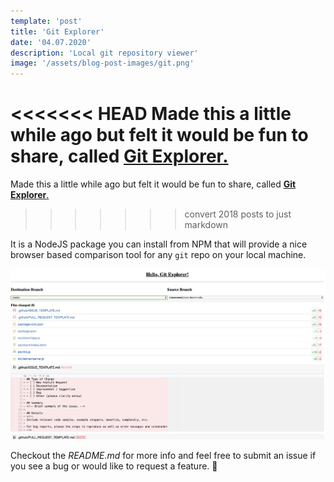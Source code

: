 ```yaml
---
template: 'post'
title: 'Git Explorer'
date: '04.07.2020'
description: 'Local git repository viewer'
image: '/assets/blog-post-images/git.png'
---
```


<<<<<<< HEAD
Made this a little while ago but felt it would be fun to share, called <a href="https://github.com/thescientist13/git-explorer" target="_blank" rel="noopener" onclick="getOutboundLink('https://github.com/thescientist13/git-explorer');"><b>Git Explorer</b>.</a>
=======
Made this a little while ago but felt it would be fun to share, called <a href="https://github.com/thescientist13/git-explorer" target="_blank" rel="noopener" onclick="getOutboundLink('https://github.com/thescientist13/git-explorer');"><b>Git Explorer</b>.</a>
>>>>>>> convert 2018 posts to just markdown

It is a NodeJS package you can install from NPM that will provide a nice browser based comparison tool for any `git` repo on your local machine.

![Project Screenshot](https://raw.githubusercontent.com/thescientist13/git-explorer/master/git-explorer.png)

Checkout the _README.md_ for more info and feel free to submit an issue if you see a bug or would like to request a feature. 👋
